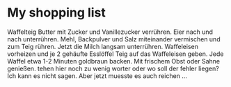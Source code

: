 # My shopping list

Waffelteig
Butter mit Zucker und Vanillezucker verrühren. 
Eier nach und nach unterrühren. 
Mehl, Backpulver und Salz miteinander vermischen und zum Teig rühren. 
Jetzt die Milch langsam unterrühren. 
Waffeleisen vorheizen und je 2 gehäufte Esslöffel Teig auf das Waffeleisen geben. 
Jede Waffel etwa 1-2 Minuten goldbraun backen. 
Mit frischem Obst oder Sahne genießen.
tehen hier noch zu wenig worter oder wo soll der fehler liegen?
Ich kann es nicht sagen.
Aber jetzt muesste es auch reichen ...



